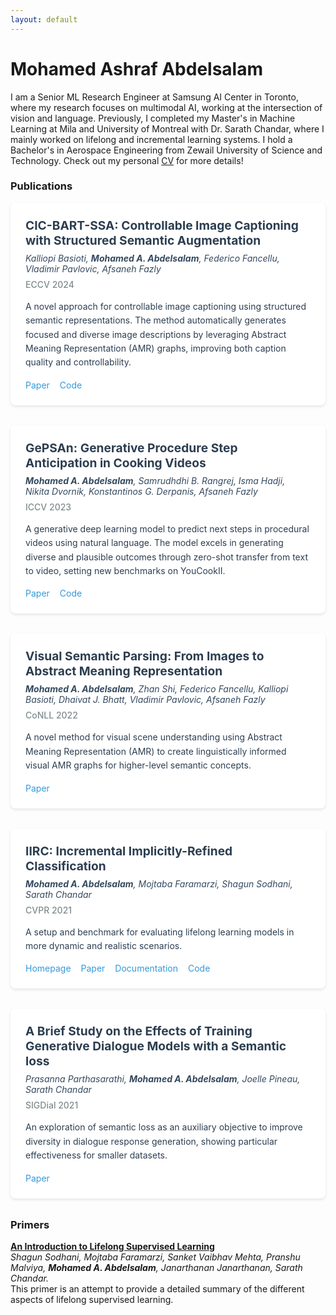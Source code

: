 ```yaml
---
layout: default
---
```

<style>
  .publications {
    max-width: 800px;
    margin: 0 auto;
  }
  
  .publication-item {
    margin-bottom: 2rem;
    padding: 1.5rem;
    border-radius: 8px;
    background: #ffffff;
    box-shadow: 0 2px 4px rgba(0,0,0,0.1);
  }
  
  .pub-title {
    font-size: 1.2rem;
    font-weight: bold;
    color: #2c3e50;
    margin-bottom: 0.5rem;
  }
  
  .pub-title a {
    color: inherit;
    text-decoration: none;
  }
  
  .pub-title a:hover {
    color: #3498db;
  }
  
  .pub-authors {
    font-style: italic;
    margin-bottom: 0.5rem;
    color: #34495e;
  }
  
  .pub-venue {
    font-weight: 500;
    color: #7f8c8d;
    margin-bottom: 1rem;
  }
  
  .pub-abstract {
    color: #2c3e50;
    line-height: 1.6;
    margin-bottom: 1rem;
  }
  
  .pub-links {
    display: flex;
    gap: 1rem;
  }
  
  .pub-links a {
    color: #3498db;
    text-decoration: none;
  }
  
  .pub-links a:hover {
    text-decoration: underline;
  }
</style>

# Mohamed Ashraf Abdelsalam
I am a Senior ML Research Engineer at Samsung AI Center in Toronto, where my research focuses on multimodal AI, working at the intersection of vision and language. Previously, I completed my Master's in Machine Learning at Mila and University of Montreal with Dr. Sarath Chandar, where I mainly worked on lifelong and incremental learning systems. I hold a Bachelor's in Aerospace Engineering from Zewail University of Science and Technology. Check out my personal <a href="/CV.pdf">CV</a> for more details!

### Publications
<div class="publications">
  <div class="publication-item">
    <div class="pub-title">
      <a href="https://arxiv.org/abs/2310.08312">CIC-BART-SSA: Controllable Image Captioning with Structured Semantic Augmentation</a>
    </div>
    <div class="pub-authors">
     Kalliopi Basioti, <b>Mohamed A. Abdelsalam</b>, Federico Fancellu, Vladimir Pavlovic, Afsaneh Fazly
    </div>
    <div class="pub-venue">ECCV 2024</div>
    <div class="pub-abstract">
      A novel approach for controllable image captioning using structured semantic representations. The method automatically generates focused and diverse image descriptions by leveraging Abstract Meaning Representation (AMR) graphs, improving both caption quality and controllability.
    </div>
    <div class="pub-links">
      <a href="https://arxiv.org/abs/2407.11393">Paper</a>
     <a href="https://github.com/SamsungLabs/CIC-BART-SSA">Code</a>
    </div>
  </div>
 
  <div class="publication-item">
    <div class="pub-title">
      <a href="https://arxiv.org/abs/2310.08312">GePSAn: Generative Procedure Step Anticipation in Cooking Videos</a>
    </div>
    <div class="pub-authors">
      <b>Mohamed A. Abdelsalam</b>, Samrudhdhi B. Rangrej, Isma Hadji, Nikita Dvornik, Konstantinos G. Derpanis, Afsaneh Fazly
    </div>
    <div class="pub-venue">ICCV 2023</div>
    <div class="pub-abstract">
      A generative deep learning model to predict next steps in procedural videos using natural language. The model excels in generating diverse and plausible outcomes through zero-shot transfer from text to video, setting new benchmarks on YouCookII.
    </div>
    <div class="pub-links">
      <a href="https://arxiv.org/abs/2310.08312">Paper</a>
     <a href="https://github.com/SamsungLabs/GePSAN">Code</a>
    </div>
  </div>

  <div class="publication-item">
    <div class="pub-title">
      <a href="https://arxiv.org/abs/2210.14862">Visual Semantic Parsing: From Images to Abstract Meaning Representation</a>
    </div>
    <div class="pub-authors">
      <b>Mohamed A. Abdelsalam</b>, Zhan Shi, Federico Fancellu, Kalliopi Basioti, Dhaivat J. Bhatt, Vladimir Pavlovic, Afsaneh Fazly
    </div>
    <div class="pub-venue">CoNLL 2022</div>
    <div class="pub-abstract">
      A novel method for visual scene understanding using Abstract Meaning Representation (AMR) to create linguistically informed visual AMR graphs for higher-level semantic concepts.
    </div>
    <div class="pub-links">
      <a href="https://arxiv.org/abs/2210.14862">Paper</a>
    </div>
  </div>

  <div class="publication-item">
    <div class="pub-title">
      <a href="https://chandar-lab.github.io/IIRC/">IIRC: Incremental Implicitly-Refined Classification</a>
    </div>
    <div class="pub-authors">
      <b>Mohamed A. Abdelsalam</b>, Mojtaba Faramarzi, Shagun Sodhani, Sarath Chandar
    </div>
    <div class="pub-venue">CVPR 2021</div>
    <div class="pub-abstract">
      A setup and benchmark for evaluating lifelong learning models in more dynamic and realistic scenarios.
    </div>
    <div class="pub-links">
      <a href="https://chandar-lab.github.io/IIRC/">Homepage</a>
      <a href="https://arxiv.org/abs/2012.12477">Paper</a>
      <a href="https://iirc.readthedocs.io/en/latest/">Documentation</a>
      <a href="https://github.com/chandar-lab/IIRC/">Code</a>
    </div>
  </div>

  <div class="publication-item">
    <div class="pub-title">
      <a href="https://arxiv.org/abs/2210.14862">A Brief Study on the Effects of Training Generative Dialogue Models with a Semantic loss</a>
    </div>
    <div class="pub-authors">
      Prasanna Parthasarathi, <b>Mohamed A. Abdelsalam</b>, Joelle Pineau, Sarath Chandar
    </div>
    <div class="pub-venue">SIGDial 2021</div>
    <div class="pub-abstract">
      An exploration of semantic loss as an auxiliary objective to improve diversity in dialogue response generation, showing particular effectiveness for smaller datasets.
    </div>
    <div class="pub-links">
      <a href="https://arxiv.org/abs/2210.14862">Paper</a>
    </div>
  </div>
</div>

     
### Primers
<div class="text">
 <a href="https://arxiv.org/pdf/2207.04354.pdf"><b>An Introduction to Lifelong Supervised Learning</b></a>
 <br><i>Shagun Sodhani, Mojtaba Faramarzi, Sanket Vaibhav Mehta, Pranshu Malviya, <b>Mohamed A. Abdelsalam</b>, Janarthanan Janarthanan, Sarath Chandar.</i>
 <br>This primer is an attempt to provide a detailed summary of the different aspects of lifelong supervised learning.
</div>
